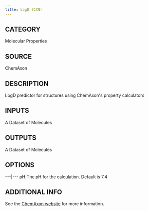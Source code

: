 ```yaml
---
title: LogD (CXN)
---
```


## CATEGORY
Molecular Properties
## SOURCE
ChemAxon
## DESCRIPTION
LogD predictor for structures using ChemAxon's property calculators

## INPUTS
A Dataset of Molecules

## OUTPUTS
A Dataset of Molecules

## OPTIONS

---|---
pH|The pH for the calculation. Default is 7.4

## ADDITIONAL INFO
See the [ChemAxon website](https://www.chemaxon.com/products/calculator-plugins/property-predictors/#logp_logd) for more information.

